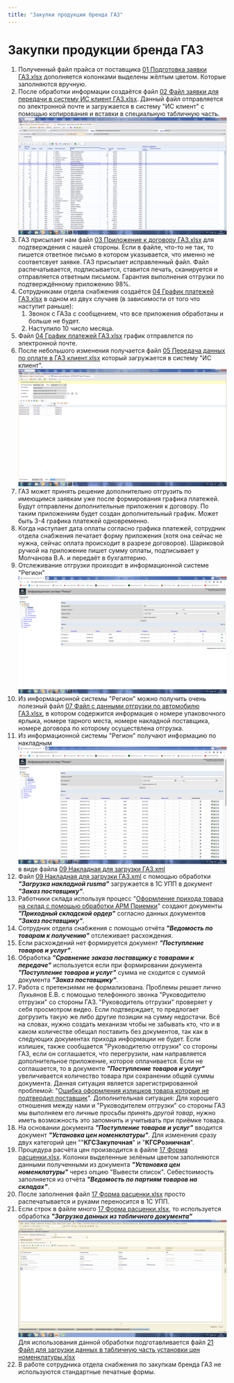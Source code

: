 ```yaml
---
title: "Закупки продукции бренда ГАЗ"
---
```


# Закупки продукции бренда ГАЗ

1. Полученный файл прайса от поставщика  [01 Подготовка заявки ГАЗ.xlsx](UPP/_attach/01_Подготовка_заявки_ГАЗ.xlsx) дополняется колонками выделены жёлтым цветом. Которые заполняются вручную.
2. После обработки информации создаётся файл [02 Файл заявки для передачи в систему ИС клиент ГАЗ.xlsx](UPP/_attach/02_Файл_заявки_для_передачи_в_систему_ИС_клиент_ГАЗ.xlsx). Данный файл отправляется по электронной почте и загружается в систему "ИС клиент" с помощью копирования и вставки в специальную табличную часть. ![](UPP/_attach/02_Загрузка_заявки_в_ИС_клиент_ГАЗ.png)
3. ГАЗ присылает нам файл [03 Приложение к договору ГАЗ.xlsx](UPP/_attach/03_Приложение_к_договору_ГАЗ.xlsx) для подтверждения с нашей стороны. Если в файле, что-то не так, то пишется ответное письмо в котором указывается, что именно не соответсвует заявке. ГАЗ присылает исправленный файл. Файл распечатывается, подписывается, ставится печать, сканируется и отправляется ответным письмом. Гарантия выполнения отгрузки по подтверждённому приложению 98%.
4. Сотрудниками отдела снабжения создаётся [04 График платежей ГАЗ.xlsx](UPP/_attach/04_График_платежей_ГАЗ.xlsx) в одном из двух случаев (в зависимости от того что наступит раньше):   
	1. Звонок с ГАЗа с сообщением, что все приложения обработаны и больше не будет.   
	2. Наступило 10 число месяца.
5. Файл [04 График платежей ГАЗ.xlsx](UPP/_attach/04_График_платежей_ГАЗ.xlsx) график отправлется по электронной почте.
6. После небольшого изменения получается файл [05 Передача данных по оплате в ГАЗ клиент.xlsx](UPP/_attach/05_Передача_данных_по_оплате_в_ГАЗ_клиент.xlsx) который загружается в систему "ИС клиент". ![](UPP/_attach/06_Загрузка_графика_платежей_в_ИС_Клиент.png)
7. ГАЗ может принять решение дополнительно отгрузить по имеющимся заявкам уже после формирования графика платежей. Будут отправлены дополнительные приложения к договору. По таким приложениям будет создан дополнительный график. Может быть 3-4 графика платежей одновременно.
8. Когда наступает дата оплаты согласно графика платежей, сотрудник отдела снабжения печатает форму приложения (хотя она сейчас не нужна, сейчас оплата происходит в разрезе договоров). Шариковой ручкой на приложение пишет сумму оплаты, подписывает у Молчанова В.А. и передаёт в бухгалтерию.
9. Отслеживание отгрузки проиходит в информационной системе "Регион" ![](UPP/_attach/06_Информация_по_отгрузке_ГАЗ_Регион.png)
10. Из информационной системы "Регион" можно получить очень полезный файл [07 Файл с данными отгрузки по автомобилю ГАЗ.xlsx](UPP/_attach/07_Файл_с_данными_отгрузки_по_автомобилю_ГАЗ.xlsx), в котором содержится информация о номере упаковочного ярлыка, номере тарного места, номере накладной поставщика, номере договора по которому осуществлена отгрузка.
11. Из информационной системы "Регион" получают информацию по накладным ![](UPP/_attach/08_Информация_по_накладным_ГАЗ_Регион.png) в виде файла [09 Накладная для загрузки ГАЗ.xml](UPP/_attach/09_Накладная_для_загрузки_ГАЗ.xml)
12. Файл [09 Накладная для загрузки ГАЗ.xml](UPP/_attach/09_Накладная_для_загрузки_ГАЗ.xml) с помощью обработки ***"Загрузка накладной rusma"*** загружается в 1С УПП в документ ***"Заказ поставщику"***.
13. Работники склада используя процесс "[Оформление прихода товара на склад с помощью обработки АРМ Приемки](Оформление%20прихода%20товара%20на%20склад%20с%20помощью%20обработки%20АРМ%20Приемки.md)" создают документы ***"Приходный складской ордер"*** согласно данных документов ***"Заказ поставщику"***. 
15. Сотрудник отдела снабжения с помощью отчёта ***"Ведомость по товарам к получению"*** отслеживает расхождения.
16. Если расхождений нет формируется документ ***"Поступление товаров и услуг"***.
17. Обработка ***"Сравнение заказа поставщику с товарами к передаче"*** используется если при формировании документа ***"Поступление товаров и услуг"*** сумма не сходится с суммой документа ***"Заказ поставщику"***.
18. Работа с претензиями не формализована. Проблемы решает лично Лукьянов Е.В. с помощью телефонного звонка "Руководителю отгрузки" со стороны ГАЗ. "Руководитель отгрузки" проверяет у себя просмотром видео. Если подтверждает, то предлогает догрузить такую же либо другие позиции на сумму недостачи. Всё на словах, нужно создать механизм чтобы не забывать кто, что и в каком количестве обещал поставить без документов, так как в следующих документах прихода информации не будет. Если излишек, также сообщается "Руководителю отгрузки" со стороны ГАЗ, если он соглашается, что перегрузили, нам направляется дополнительное приложение, которое оплачивается. Если не соглашается, то в документе ***"Поступление товаров и услуг"*** увеличивается количество товара при сохранении общей суммы документа. Данная ситуация является зарегистрированной проблемой: "[Ошибка оформления излишков товара которые не подтвердил поставщик](Ошибка%20оформления%20излишков%20товара%20которые%20не%20подтвердил%20поставщик.md)". Дополнительная ситуация: Для хорошего отношения между нами и "Руководителем отгрузки" со стороны ГАЗ мы выполняем его личные просьбы *принять другой товар*, нужно иметь возможность это запомнить и учитывать при приёмке товара.  
19. На основании документа ***"Поступление товаров и услуг"***  вводится документ ***"Установка цен номенклатуры"***. Для изменения сразу двух категорий цен ""**КГСЗакупочная**" и "**КГСРозничная**".
20. Процедура расчёта цен производится в файле [17 Форма расценки.xlsx](UPP/_attach/17_Форма_расценки.xlsx). Колонки выделенные зелёным цветом заполняются данными полученными из документа ***"Установка цен номенклатуры"*** через опцию "Вывести список". Себестоимость заполняется из отчёта ***"Ведомость по партиям товаров на складах"***.
21. После заполнения файл [17 Форма расценки.xlsx](UPP/_attach/17_Форма_расценки.xlsx) просто распечатывается и руками переносится в 1С УПП.
22. Если строк в файле много [17 Форма расценки.xlsx](UPP/_attach/17_Форма_расценки.xlsx), то используется обработка ***"Загрузка данных из табличного документа"***  ![](UPP/_attach/21_Использование_загрузки_данных_из_табличного_документа.png) Для использования данной обработки подготавливается файл [21 Файл для загрузки данных в табличную часть установки цен номенклатуры.xlsx](UPP/_attach/21_Файл_для_загрузки_данных_в_табличную_часть_установки_цен_номенклатуры.xlsx)
23. В работе сотрудника отдела снабжения по закупкам бренда ГАЗ не используются стандартные печатные формы.
